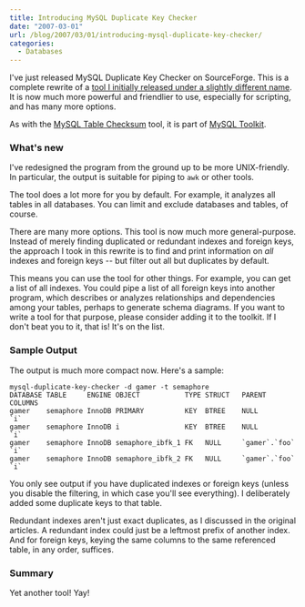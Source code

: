 ```yaml
---
title: Introducing MySQL Duplicate Key Checker
date: "2007-03-01"
url: /blog/2007/03/01/introducing-mysql-duplicate-key-checker/
categories:
  - Databases
---
```


I've just released MySQL Duplicate Key Checker on SourceForge. This is a complete rewrite of a [tool I initially released under a slightly different name](/blog/2006/09/17/duplicate-index-checker-version-18-released/). It is now much more powerful and friendlier to use, especially for scripting, and has many more options.

As with the [MySQL Table Checksum](/blog/2007/02/26/introducing-mysql-table-checksum/) tool, it is part of [MySQL Toolkit](http://code.google.com/p/maatkit).

### What's new

I've redesigned the program from the ground up to be more UNIX-friendly. In particular, the output is suitable for piping to `awk` or other tools.

The tool does a lot more for you by default. For example, it analyzes all tables in all databases. You can limit and exclude databases and tables, of course.

There are many more options. This tool is now much more general-purpose. Instead of merely finding duplicated or redundant indexes and foreign keys, the approach I took in this rewrite is to find and print information on *all* indexes and foreign keys -- but filter out all but duplicates by default.

This means you can use the tool for other things. For example, you can get a list of all indexes. You could pipe a list of all foreign keys into another program, which describes or analyzes relationships and dependencies among your tables, perhaps to generate schema diagrams. If you want to write a tool for that purpose, please consider adding it to the toolkit. If I don't beat you to it, that is! It's on the list.

### Sample Output

The output is much more compact now. Here's a sample:

```
mysql-duplicate-key-checker -d gamer -t semaphore
DATABASE TABLE     ENGINE OBJECT           TYPE STRUCT   PARENT        COLUMNS
gamer    semaphore InnoDB PRIMARY          KEY  BTREE    NULL          `i`
gamer    semaphore InnoDB i                KEY  BTREE    NULL          `i`
gamer    semaphore InnoDB semaphore_ibfk_1 FK   NULL     `gamer`.`foo` `i`
gamer    semaphore InnoDB semaphore_ibfk_2 FK   NULL     `gamer`.`foo` `i`
```

You only see output if you have duplicated indexes or foreign keys (unless you disable the filtering, in which case you'll see everything). I deliberately added some duplicate keys to that table.

Redundant indexes aren't just exact duplicates, as I discussed in the original articles. A redundant index could just be a leftmost prefix of another index. And for foreign keys, keying the same columns to the same referenced table, in any order, suffices.

### Summary

Yet another tool! Yay!



